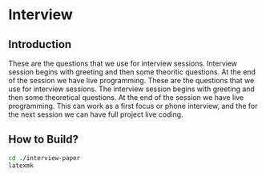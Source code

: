 # Interview

## Introduction

These are the questions that we use for interview sessions.
Interview session begins with greeting and then some theoritic questions.
At the end of the session we have live programming.
These are the questions that we use for interview sessions. The interview session begins with greeting and then some theoretical questions. At the end of the session we have live programming.
This can work as a first focus or phone interview, and the for the next session we can have full project live coding.

## How to Build?

```sh
cd ./interview-paper
latexmk
```

